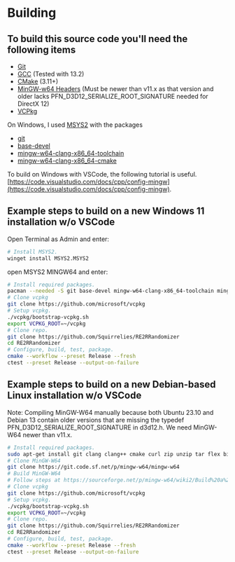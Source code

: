 # Building

## To build this source code you'll need the following items

* [Git](https://git-scm.com/)
* [GCC](https://gcc.gnu.org/) (Tested with 13.2)
* [CMake](https://cmake.org/) (3.11+)
* [MinGW-w64 Headers](https://www.mingw-w64.org/) (Must be newer than v11.x as that version and older lacks PFN_D3D12_SERIALIZE_ROOT_SIGNATURE needed for DirectX 12)
* [VCPkg](https://vcpkg.io/)

On Windows, I used [MSYS2](https://www.msys2.org/) with the packages

* [git](https://packages.msys2.org/package/git)
* [base-devel](https://packages.msys2.org/package/base-devel)
* [mingw-w64-clang-x86_64-toolchain](https://packages.msys2.org/groups/mingw-w64-clang-x86_64-toolchain)
* [mingw-w64-clang-x86_64-cmake](https://packages.msys2.org/package/mingw-w64-clang-x86_64-cmake)

To build on Windows with VSCode, the following tutorial is useful.
[https://code.visualstudio.com/docs/cpp/config-mingw](https://code.visualstudio.com/docs/cpp/config-mingw).

## Example steps to build on a new Windows 11 installation w/o VSCode

Open Terminal as Admin and enter:

```bash
# Install MSYS2.
winget install MSYS2.MSYS2
```

open MSYS2 MINGW64 and enter:

```bash
# Install required packages.
pacman --needed -S git base-devel mingw-w64-clang-x86_64-toolchain mingw-w64-clang-x86_64-cmake
# Clone vcpkg
git clone https://github.com/microsoft/vcpkg
# Setup vcpkg.
./vcpkg/bootstrap-vcpkg.sh
export VCPKG_ROOT=~/vcpkg
# Clone repo.
git clone https://github.com/Squirrelies/RE2RRandomizer
cd RE2RRandomizer
# Configure, build, test, package.
cmake --workflow --preset Release --fresh
ctest --preset Release --output-on-failure
```

## Example steps to build on a new Debian-based Linux installation w/o VSCode

Note: Compiling MinGW-W64 manually because both Ubuntu 23.10 and Debian 13 contain older versions that are missing the typedef PFN_D3D12_SERIALIZE_ROOT_SIGNATURE in d3d12.h. We need MinGW-W64 newer than v11.x.

```bash
# Install required packages.
sudo apt-get install git clang clang++ cmake curl zip unzip tar flex bison texinfo m4
# Clone MinGW-W64
git clone https://git.code.sf.net/p/mingw-w64/mingw-w64
# Build MinGW-W64
# Follow steps at https://sourceforge.net/p/mingw-w64/wiki2/Build%20a%20native%20Windows%2064-bit%20gcc%20from%20Linux%20%28including%20cross-compiler%29/
# Clone vcpkg
git clone https://github.com/microsoft/vcpkg
# Setup vcpkg.
./vcpkg/bootstrap-vcpkg.sh
export VCPKG_ROOT=~/vcpkg
# Clone repo.
git clone https://github.com/Squirrelies/RE2RRandomizer
cd RE2RRandomizer
# Configure, build, test, package.
cmake --workflow --preset Release --fresh
ctest --preset Release --output-on-failure
```
